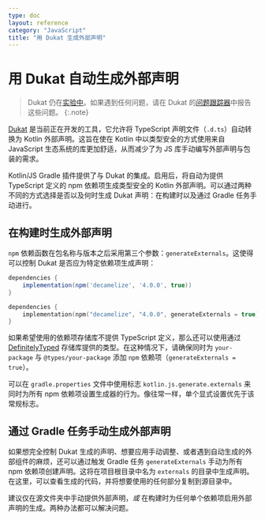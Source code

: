 ```yaml
---
type: doc
layout: reference
category: "JavaScript"
title: "用 Dukat 生成外部声明"
---
```


# 用 Dukat 自动生成外部声明
> Dukat 仍在[实验中](evolution/components-stability.html)。如果遇到任何问题，请在 Dukat 的[问题跟踪器](https://github.com/kotlin/dukat/issues)中报告这些问题。
{:.note}

[Dukat](https://github.com/kotlin/dukat) 是当前正在开发的工具，它允许将 TypeScript 声明文件（`.d.ts`）自动转换为 Kotlin 外部声明。这旨在使在 Kotlin 中以类型安全的方式使用来自 JavaScript 生态系统的库更加舒适，从而减少了为 JS 库手动编写外部声明与包装的需求。

Kotlin/JS Gradle 插件提供了与 Dukat 的集成。启用后，将自动为提供 TypeScript 定义的 npm 依赖项生成类型安全的 Kotlin 外部声明。可以通过两种不同的方式选择是否以及何时生成 Dukat 声明：在构建时以及通过 Gradle 任务手动进行。

## 在构建时生成外部声明

`npm` 依赖函数在包名称与版本之后采用第三个参数：`generateExternals`。这使得可以控制 Dukat 是否应为特定依赖项生成声明：


<div class="multi-language-sample" data-lang="groovy">
<div class="sample" markdown="1" theme="idea" mode='groovy'>

```groovy
dependencies {
    implementation(npm('decamelize', '4.0.0', true))
}
```

</div>
</div>

<div class="multi-language-sample" data-lang="kotlin">
<div class="sample" markdown="1" theme="idea" mode='kotlin' data-highlight-only>

```kotlin
dependencies {
    implementation(npm("decamelize", "4.0.0", generateExternals = true))
}
```

</div>
</div>

如果希望使用的依赖项存储库不提供 TypeScript 定义，那么还可以使用通过 [DefinitelyTyped](https://github.com/DefinitelyTyped/DefinitelyTyped) 存储库提供的类型。在这种情况下，请确保同时为 `your-package` 与 `@types/your-package` 添加 `npm` 依赖项（`generateExternals = true`）。

可以在 `gradle.properties` 文件中使用标志 `kotlin.js.generate.externals` 来同时为所有 npm 依赖项设置生成器的行为。像往常一样，单个显式设置优先于该常规标志。

## 通过 Gradle 任务手动生成外部声明

如果想完全控制 Dukat 生成的声明、想要应用手动调整、或者遇到自动生成的外部组件的麻烦，还可以通过触发 Gradle 任务 `generateExternals` 手动为所有 npm 依赖项创建声明。这将在项目根目录中名为 `externals` 的目录中生成声明。在这里，可以查看生成的代码，并将想要使用的任何部分复制到源目录中。

建议仅在源文件夹中手动提供外部声明，_或_ 在构建时为任何单个依赖项启用外部声明的生成。两种办法都可以解决问题。
